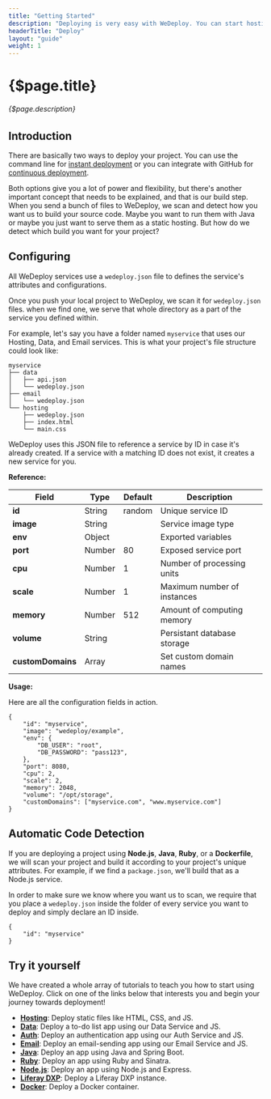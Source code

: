 ```yaml
---
title: "Getting Started"
description: "Deploying is very easy with WeDeploy. You can start hosting your static files, building a database, or even sending an email within a couple of minutes!"
headerTitle: "Deploy"
layout: "guide"
weight: 1
---
```


# {$page.title}

###### {$page.description}

<article id="1">

## Introduction

There are basically two ways to deploy your project. You can use the command line for [instant deployment](/docs/deploy/instant-deployment.html) or you can integrate with GitHub for [continuous deployment](/docs/deploy/continuous-deployment.html).

Both options give you a lot of power and flexibility, but there's another important concept that needs to be explained, and that is our build step. When you send a bunch of files to WeDeploy, we scan and detect how you want us to build your source code. Maybe you want to run them with Java or maybe you just want to serve them as a static hosting. But how do we detect which build you want for your project?

</article>

<article id="2">

## Configuring

All WeDeploy services use a `wedeploy.json` file to defines the service's attributes and configurations.

Once you push your local project to WeDeploy, we scan it for `wedeploy.json` files. when we find one, we serve that whole directory as a part of the service you defined within.

For example, let's say you have a folder named `myservice` that uses our Hosting, Data, and Email services. This is what your project's file structure could look like:

```
myservice
├── data
│   ├── api.json
│   └── wedeploy.json
├── email
│   └── wedeploy.json
└── hosting
    ├── wedeploy.json
    ├── index.html
    └── main.css
```

WeDeploy uses this JSON file to reference a service by ID in case it's already created. If a service with a matching ID does not exist, it creates a new service for you.

**Reference:**

<div class="table-container">

| Field             | Type    | Default | Description                  |
| ----------------- | ------- | ------- | ---------------------------- |
| **id**            | String  | random  | Unique service ID            |
| **image**         | String  |         | Service image type           |
| **env**           | Object  |         | Exported variables           |
| **port**          | Number  | 80      | Exposed service port         |
| **cpu**           | Number  | 1       | Number of processing units   |
| **scale**         | Number  | 1       | Maximum number of instances  |
| **memory**        | Number  | 512     | Amount of computing memory   |
| **volume**        | String  |         | Persistant database storage  |
| **customDomains** | Array   |         | Set custom domain names      |

</div>

**Usage:**

Here are all the configuration fields in action.

```application/json
{
	"id": "myservice",
	"image": "wedeploy/example",
	"env": {
		"DB_USER": "root",
		"DB_PASSWORD": "pass123",
	},
	"port": 8080,
	"cpu": 2,
	"scale": 2,
	"memory": 2048,
	"volume": "/opt/storage",
	"customDomains": ["myservice.com", "www.myservice.com"]
}
```

</article>

<article id="3">

## Automatic Code Detection

If you are deploying a project using **Node.js**, **Java**, **Ruby**, or a **Dockerfile**, we will scan your project and build it according to your project's unique attributes. For example, if we find a `package.json`, we'll build that as a Node.js service.

In order to make sure we know where you want us to scan, we require that you place a `wedeploy.json` inside the folder of every service you want to deploy and simply declare an ID inside.

```application/json
{
	"id": "myservice"
}
```

</article>

<article id="4">

## Try it yourself

We have created a whole array of tutorials to teach you how to start using WeDeploy. Click on one of the links below that interests you and begin your journey towards deployment!

* **<a data-senna-off target="_blank" href="/tutorials/hosting/">Hosting</a>**: Deploy static files like HTML, CSS, and JS.
* **<a data-senna-off target="_blank" href="/tutorials/data-web/">Data</a>**: Deploy a to-do list app using our Data Service and JS.
* **<a data-senna-off target="_blank" href="/tutorials/auth-web/">Auth</a>**: Deploy an authentication app using our Auth Service and JS.
* **<a data-senna-off target="_blank" href="/tutorials/email-web/">Email</a>**: Deploy an email-sending app using our Email Service and JS.
* **<a data-senna-off target="_blank" href="/tutorials/java/">Java</a>**: Deploy an app using Java and Spring Boot.
* **<a data-senna-off target="_blank" href="/tutorials/ruby/">Ruby</a>**: Deploy an app using Ruby and Sinatra.
* **<a data-senna-off target="_blank" href="/tutorials/nodejs/">Node.js</a>**: Deploy an app using Node.js and Express.
* **<a data-senna-off target="_blank" href="/tutorials/liferay-dxp/">Liferay DXP</a>**: Deploy a Liferay DXP instance.
* **<a data-senna-off target="_blank" href="/tutorials/docker/">Docker</a>**: Deploy a Docker container.

</article>
